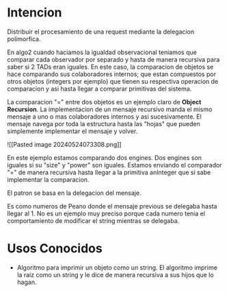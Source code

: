 # Intencion
Distribuir el procesamiento de una request mediante la delegacion polimorfica.

En algo2 cuando haciamos la igualdad observacional teniamos que comparar cada observador por separado y hasta de manera recursiva para saber si 2 TADs eran iguales. En este caso, la comparacion de objetos se hace comparando sus colaboradores internos; que estan compuestos por otros objetos (integers por ejemplo) que tienen su respectiva operacion de comparacion y asi hasta llegar a comparar primitivas del sistema.

La comparacion "=" entre dos objetos es un ejemplo claro de **Object Recursion**. La implementacion de un mensaje recursivo manda el mismo mensaje a uno o mas colaboradores internos  y asi sucesivamente.
El mensaje navega por toda la estructura hasta las "hojas" que pueden simplemente implementar el mensaje y volver.

![[Pasted image 20240524073308.png]]

En este ejemplo estamos comparando dos engines. Dos engines son iguales si su "size" y "power" son iguales. Estamos enviando el comparador "=" de manera recursiva hasta llegar a la primitiva anInteger que si sabe implementar la comparacion. 

El patron se basa en la delegacion del mensaje.

Es como numeros de Peano donde el mensaje previous se delegaba hasta llegar al 1. No es un ejemplo muy preciso porque cada numero tenia el comportamiento de modificar el string mientras se delegaba.

# Usos Conocidos
- Algoritmo para imprimir un objeto como un string. El algoritmo imprime la raiz como un string y le dice de manera recursiva a sus hijos que lo hagan.
